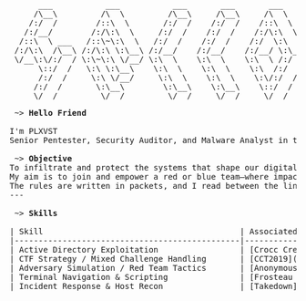 <pre>
      ___           ___           ___       ___       ___     
     /\__\         /\  \         /\__\     /\__\     /\  \    
    /:/  /        /::\  \       /:/  /    /:/  /    /::\  \   
   /:/__/        /:/\:\  \     /:/  /    /:/  /    /:/\:\  \  
  /::\  \ ___   /::\~\:\  \   /:/  /    /:/  /    /:/  \:\  \ 
 /:/\:\  /\__\ /:/\:\ \:\__\ /:/__/    /:/__/    /:/__/ \:\__\
 \/__\:\/:/  / \:\~\:\ \/__/ \:\  \    \:\  \    \:\  \ /:/  /
      \::/  /   \:\ \:\__\    \:\  \    \:\  \    \:\  /:/  / 
      /:/  /     \:\ \/__/     \:\  \    \:\  \    \:\/:/  /  
     /:/  /       \:\__\        \:\__\    \:\__\    \::/  /   
     \/__/         \/__/         \/__/     \/__/     \/__/    
</pre>

<pre>
 ~> <strong>Hello Friend</strong>

I'm PLXVST
Senior Pentester, Security Auditor, and Malware Analyst in the making.   

 ~> <strong>Objective</strong>
To infiltrate and protect the systems that shape our digital world.  
My aim is to join and empower a red or blue team—where impact matters.  
The rules are written in packets, and I read between the lines.
---

 ~> <strong>Skills</strong>

| Skill                                         | Associated Project                                                            |
|-----------------------------------------------|-------------------------------------------------------------------------------|
| Active Directory Exploitation                 | [Crocc Crew](https://tryhackme.com/room/crocccrew)                            |
| CTF Strategy / Mixed Challenge Handling       | [CCT2019](https://tryhackme.com/room/cct2019)                                 |
| Adversary Simulation / Red Team Tactics       | [Anonymous Playground](https://tryhackme.com/room/anonymousplayground)        |
| Terminal Navigation & Scripting               | [Frosteau Busy with Vim](https://tryhackme.com/room/busyvimfrosteau)          |
| Incident Response & Host Recon                | [Takedown](https://tryhackme.com/room/takedown)                               |


</pre>
